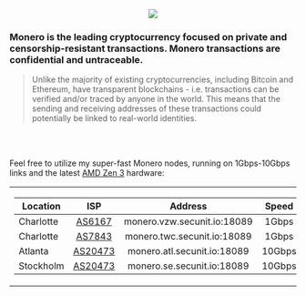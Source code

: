 ---
---

<p align="center">
<a href="https://getmonero.org"><img src="https://secunit.pages.dev/images/monero-logo-480.png"></a>
</p>

### Monero is the leading cryptocurrency focused on private and censorship-resistant transactions. Monero transactions are confidential and untraceable. 

>Unlike the majority of existing cryptocurrencies, including Bitcoin and Ethereum, have transparent blockchains - i.e. transactions can be verified and/or traced by anyone in the world. This means that the sending and receiving addresses of these transactions could potentially be linked to real-world identities.
<br />
<br />

Feel free to utilize my super-fast Monero nodes, running on 1Gbps-10Gbps links and the latest [AMD Zen 3](https://www.amd.com/en/products/cpu/amd-ryzen-9-5950x#product-specs) hardware:

<table style="width:100%">
<tr>
<td>

| Location | ISP | Address | Speed |
| --- | :---: | :----: | :----: |
| Charlotte | [AS6167](https://bgp.he.net/AS6167) | monero.vzw.secunit.io:18089 | 1Gbps |
| Charlotte | [AS7843](https://bgp.he.net/AS7843) | monero.twc.secunit.io:18089 | 1Gbps |
| Atlanta | [AS20473](https://bgp.he.net/AS20473) | monero.atl.secunit.io:18089 | 10Gbps |
| Stockholm | [AS20473](https://bgp.he.net/AS20473) | monero.se.secunit.io:18089 | 10Gbps |

</td>
</tr>
</table>
